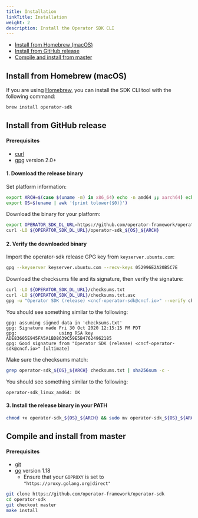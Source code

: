 ```yaml
---
title: Installation
linkTitle: Installation
weight: 2
description: Install the Operator SDK CLI
---
```


- [Install from Homebrew (macOS)](#install-from-homebrew-macos)
- [Install from GitHub release](#install-from-github-release)
- [Compile and install from master](#compile-and-install-from-master)

## Install from Homebrew (macOS)

If you are using [Homebrew][homebrew_tool], you can install the SDK CLI tool with the following command:

```sh
brew install operator-sdk
```

## Install from GitHub release

#### Prerequisites

- [curl](https://curl.haxx.se/)
- [gpg](https://gnupg.org/) version 2.0+

#### 1. Download the release binary

Set platform information:

```sh
export ARCH=$(case $(uname -m) in x86_64) echo -n amd64 ;; aarch64) echo -n arm64 ;; *) echo -n $(uname -m) ;; esac)
export OS=$(uname | awk '{print tolower($0)}')
```

Download the binary for your platform:

```sh
export OPERATOR_SDK_DL_URL=https://github.com/operator-framework/operator-sdk/releases/download/v1.24.1
curl -LO ${OPERATOR_SDK_DL_URL}/operator-sdk_${OS}_${ARCH}
```

#### 2. Verify the downloaded binary

Import the operator-sdk release GPG key from `keyserver.ubuntu.com`:

```sh
gpg --keyserver keyserver.ubuntu.com --recv-keys 052996E2A20B5C7E
```

Download the checksums file and its signature, then verify the signature:

```sh
curl -LO ${OPERATOR_SDK_DL_URL}/checksums.txt
curl -LO ${OPERATOR_SDK_DL_URL}/checksums.txt.asc
gpg -u "Operator SDK (release) <cncf-operator-sdk@cncf.io>" --verify checksums.txt.asc
```

You should see something similar to the following:

```console
gpg: assuming signed data in 'checksums.txt'
gpg: Signature made Fri 30 Oct 2020 12:15:15 PM PDT
gpg:                using RSA key ADE83605E945FA5A1BD8639C59E5B47624962185
gpg: Good signature from "Operator SDK (release) <cncf-operator-sdk@cncf.io>" [ultimate]
```

Make sure the checksums match:

```sh
grep operator-sdk_${OS}_${ARCH} checksums.txt | sha256sum -c -
```

You should see something similar to the following:

```console
operator-sdk_linux_amd64: OK
```

#### 3. Install the release binary in your PATH

```sh
chmod +x operator-sdk_${OS}_${ARCH} && sudo mv operator-sdk_${OS}_${ARCH} /usr/local/bin/operator-sdk
```

## Compile and install from master

#### Prerequisites

- [git][git_tool]
- [go][go_tool] version 1.18
  - Ensure that your `GOPROXY` is set to `"https://proxy.golang.org|direct"`

```sh
git clone https://github.com/operator-framework/operator-sdk
cd operator-sdk
git checkout master
make install
```

[homebrew_tool]:https://brew.sh/
[git_tool]:https://git-scm.com/downloads
[go_tool]:https://golang.org/dl/
